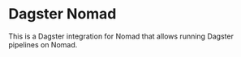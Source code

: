 # Dagster Nomad

This is a Dagster integration for Nomad that allows running Dagster pipelines on Nomad.
